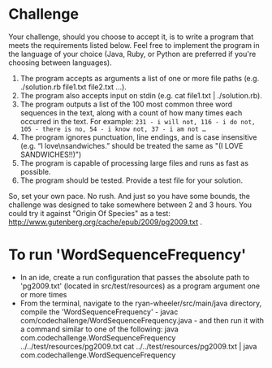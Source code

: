 # Challenge

Your challenge, should you choose to accept it, is to write a program that meets the requirements listed below. Feel free to implement the program in the language of your choice (Java, Ruby, or Python are preferred if you're choosing between languages).

1. The program accepts as arguments a list of one or more file paths (e.g. ./solution.rb file1.txt file2.txt ...). 
2. The program also accepts input on stdin (e.g. cat file1.txt | ./solution.rb). 
3. The program outputs a list of the 100 most common three word sequences in the text, along with a count of how many times each occurred in the text. For example: `231 - i will not, 116 - i do not, 105 - there is no, 54 - i know not, 37 - i am not …`
4. The program ignores punctuation, line endings, and is case insensitive (e.g. “I love\nsandwiches.” should be treated the same as "(I LOVE SANDWICHES!!)") 
5. The program is capable of processing large files and runs as fast as possible. 
6. The program should be tested. Provide a test file for your solution.

So, set your own pace. No rush. And just so you have some bounds, the challenge was designed to take somewhere between 2 and 3 hours. You could try it against "Origin Of Species" as a test: http://www.gutenberg.org/cache/epub/2009/pg2009.txt .


# To run 'WordSequenceFrequency'
 - In an ide, create a run configuration that passes the absolute path to 'pg2009.txt' (located in src/test/resources) as a program argument one or more times
 - From the terminal, navigate to the ryan-wheeler/src/main/java directory, compile the 'WordSequenceFrequency' - javac com/codechallenge/WordSequenceFrequency.java - and then run it with a command similar to one of the following:
   java com.codechallenge.WordSequenceFrequency ../../test/resources/pg2009.txt
   cat ../../test/resources/pg2009.txt | java com.codechallenge.WordSequenceFrequency
